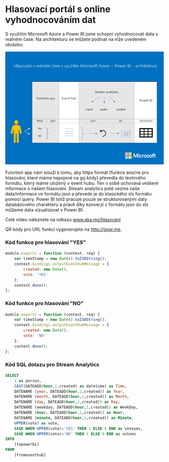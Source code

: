 # Hlasovací portál s online vyhodnocováním dat

S využitím Microsoft Azure a Power BI jsme schopni vyhodnocovat data v reálném čase. Na architekturu se můžete podívat na níže uvedeném obrázku:

![Architektura](architektura_hlasovani3.PNG)

Function app nám slouží k tomu, aby https formát (funkce ano/ne pro hlasování, které máme napojené na gq kódy) převedla do textového formátu, který máme uložený v event hubu. Ten v sobě uchovává veškeré informace o našem hlasování. Stream analytics poté vezme naše data/informace ve formátu json a převede je do klasického xls formátu pomocí query. Power BI totiž pracuje pouze se strukturovanými daty databázového charakteru a právě díky konverzi z formátu json do xls můžeme data vizualizovat v Power BI. 

Celé video naleznete na odkazu www.aka.ms/hlasovani 

QR kódy pro URL funkcí vygenerujete na  http://goqr.me.

### Kód funkce pro hlasování "YES"

```javascript
module.exports = function (context, req) {
    var timeStamp = new Date().toISOString();
    context.bindings.outputEventHubMessage = {
        created: new Date(),
        vote: 'YES'
    };
    context.done();
};
```

### Kód funkce pro hlasování "NO"

```javascript
module.exports = function (context, req) {
    var timeStamp = new Date().toISOString();
    context.bindings.outputEventHubMessage = {
        created: new Date(),
        vote: 'NO'
    };
    context.done();
};
```

### Kód SQL dotazu pro Stream Analytics

```sql
SELECT
    1 as person,
    CAST(DATEADD(hour,1,created) as datetime) as Time,
    DATENAME (year, DATEADD(hour,1,created)) as Year,
    DATENAME (month, DATEADD(hour,1,created)) as Month,
    DATENAME (day, DATEADD(hour,1,created)) as Day,
    DATENAME (weekday, DATEADD(hour,1,created)) as WeekDay,
    DATENAME (hour, DATEADD(hour,1,created)) as Hour,
    DATENAME (minute, DATEADD(hour,1,created)) as Minute,
    UPPER(vote) as vote,
    CASE WHEN UPPER(vote)='YES' THEN 1 ELSE 0 END as voteyes,
    CASE WHEN UPPER(vote)='NO' THEN 1 ELSE 0 END as voteno
INTO
    [topowerbi]
FROM
    [fromeventhub]
```

